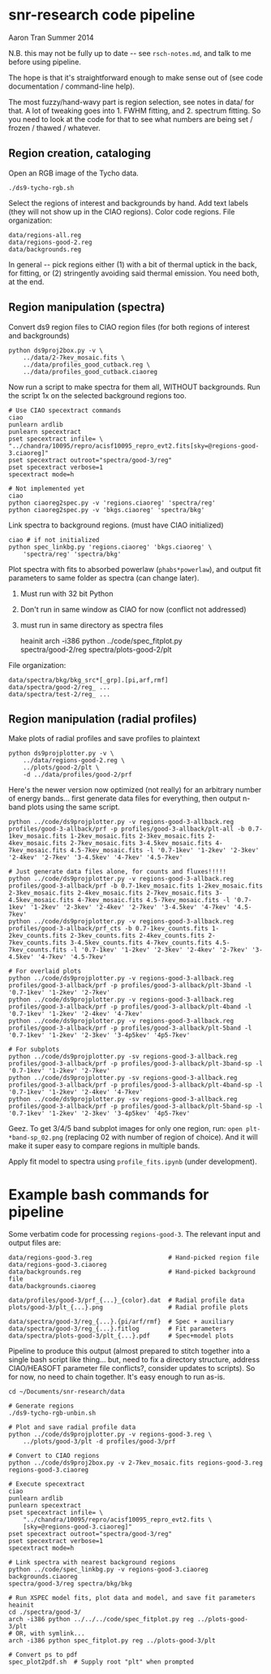 snr-research code pipeline
==========================
Aaron Tran
Summer 2014

N.B. this may not be fully up to date -- see `rsch-notes.md`, and talk to me
before using pipeline.

The hope is that it's straightforward enough to make sense out of
(see code documentation / command-line help).

The most fuzzy/hand-wavy part is region selection, see notes in data/ for that.
A lot of tweaking goes into 1. FWHM fitting, and 2. spectrum fitting.  So you
need to look at the code for that to see what numbers are being set / frozen /
thawed / whatever.

Region creation, cataloging
---------------------------

Open an RGB image of the Tycho data.

    ./ds9-tycho-rgb.sh

Select the regions of interest and backgrounds by hand.  Add text labels
(they will not show up in the CIAO regions).  Color code regions.
File organization:

    data/regions-all.reg
    data/regions-good-2.reg
    data/backgrounds.reg

In general -- pick regions either (1) with a bit of thermal uptick in the back,
for fitting, or (2) stringently avoiding said thermal emission.  You need both,
at the end.


Region manipulation (spectra)
-----------------------------

Convert ds9 region files to CIAO region files
(for both regions of interest and backgrounds)

    python ds9proj2box.py -v \
        ../data/2-7kev_mosaic.fits \
        ../data/profiles_good_cutback.reg \
        ../data/profiles_good_cutback.ciaoreg

Now run a script to make spectra for them all, WITHOUT backgrounds.
Run the script 1x on the selected background regions too.

    # Use CIAO specextract commands
    ciao
    punlearn ardlib
    punlearn specextract
    pset specextract infile= \
    "../chandra/10095/repro/acisf10095_repro_evt2.fits[sky=@regions-good-3.ciaoreg]"
    pset specextract outroot="spectra/good-3/reg"
    pset specextract verbose=1
    specextract mode=h

    # Not implemented yet
    ciao
    python ciaoreg2spec.py -v 'regions.ciaoreg' 'spectra/reg'
    python ciaoreg2spec.py -v 'bkgs.ciaoreg' 'spectra/bkg'

Link spectra to background regions. (must have CIAO initialized)

    ciao # if not initialized
    python spec_linkbg.py 'regions.ciaoreg' 'bkgs.ciaoreg' \
        'spectra/reg' 'spectra/bkg'

Plot spectra with fits to absorbed powerlaw (`phabs*powerlaw`), and output
fit parameters to same folder as spectra (can change later).
1. Must run with 32 bit Python
2. Don't run in same window as CIAO for now (conflict not addressed)
3. must run in same directory as spectra files

    heainit
    arch -i386 python ../code/spec_fitplot.py \
                      spectra/good-2/reg spectra/plots-good-2/plt

File organization:

    data/spectra/bkg/bkg_src*[_grp].[pi,arf,rmf]
    data/spectra/good-2/reg_ ...
    data/spectra/test-2/reg_ ...

Region manipulation (radial profiles)
-------------------------------------

Make plots of radial profiles and save profiles to plaintext

    python ds9projplotter.py -v \
        ../data/regions-good-2.reg \
        ../plots/good-2/plt \
        -d ../data/profiles/good-2/prf

Here's the newer version now optimized (not really) for an arbitrary number of
energy bands... first generate data files for everything, then output n-band
plots using the same script.

    python ../code/ds9projplotter.py -v regions-good-3-allback.reg profiles/good-3-allback/prf -p profiles/good-3-allback/plt-all -b 0.7-1kev_mosaic.fits 1-2kev_mosaic.fits 2-3kev_mosaic.fits 2-4kev_mosaic.fits 2-7kev_mosaic.fits 3-4.5kev_mosaic.fits 4-7kev_mosaic.fits 4.5-7kev_mosaic.fits -l '0.7-1kev' '1-2kev' '2-3kev' '2-4kev' '2-7kev' '3-4.5kev' '4-7kev' '4.5-7kev'
    
	# Just generate data files alone, for counts and fluxes!!!!!
	python ../code/ds9projplotter.py -v regions-good-3-allback.reg profiles/good-3-allback/prf -b 0.7-1kev_mosaic.fits 1-2kev_mosaic.fits 2-3kev_mosaic.fits 2-4kev_mosaic.fits 2-7kev_mosaic.fits 3-4.5kev_mosaic.fits 4-7kev_mosaic.fits 4.5-7kev_mosaic.fits -l '0.7-1kev' '1-2kev' '2-3kev' '2-4kev' '2-7kev' '3-4.5kev' '4-7kev' '4.5-7kev'
	python ../code/ds9projplotter.py -v regions-good-3-allback.reg profiles/good-3-allback/prf_cts -b 0.7-1kev_counts.fits 1-2kev_counts.fits 2-3kev_counts.fits 2-4kev_counts.fits 2-7kev_counts.fits 3-4.5kev_counts.fits 4-7kev_counts.fits 4.5-7kev_counts.fits -l '0.7-1kev' '1-2kev' '2-3kev' '2-4kev' '2-7kev' '3-4.5kev' '4-7kev' '4.5-7kev'
	
	# For overlaid plots
    python ../code/ds9projplotter.py -v regions-good-3-allback.reg profiles/good-3-allback/prf -p profiles/good-3-allback/plt-3band -l '0.7-1kev' '1-2kev' '2-7kev'
    python ../code/ds9projplotter.py -v regions-good-3-allback.reg profiles/good-3-allback/prf -p profiles/good-3-allback/plt-4band -l '0.7-1kev' '1-2kev' '2-4kev' '4-7kev'
    python ../code/ds9projplotter.py -v regions-good-3-allback.reg profiles/good-3-allback/prf -p profiles/good-3-allback/plt-5band -l '0.7-1kev' '1-2kev' '2-3kev' '3-4p5kev' '4p5-7kev'
	
	# For subplots
	python ../code/ds9projplotter.py -sv regions-good-3-allback.reg profiles/good-3-allback/prf -p profiles/good-3-allback/plt-3band-sp -l '0.7-1kev' '1-2kev' '2-7kev'
	python ../code/ds9projplotter.py -sv regions-good-3-allback.reg profiles/good-3-allback/prf -p profiles/good-3-allback/plt-4band-sp -l '0.7-1kev' '1-2kev' '2-4kev' '4-7kev'
	python ../code/ds9projplotter.py -sv regions-good-3-allback.reg profiles/good-3-allback/prf -p profiles/good-3-allback/plt-5band-sp -l '0.7-1kev' '1-2kev' '2-3kev' '3-4p5kev' '4p5-7kev'

Geez.  To get 3/4/5 band subplot images for only one region, run:
`open plt-*band-sp_02.png` (replacing 02 with number of region of choice).
And it will make it super easy to compare regions in multiple bands.


Apply fit model to spectra using `profile_fits.ipynb` (under development).


Example bash commands for pipeline
==================================

Some verbatim code for processing `regions-good-3`.
The relevant input and output files are:

    data/regions-good-3.reg                     # Hand-picked region file
    data/regions-good-3.ciaoreg
    data/backgrounds.reg                        # Hand-picked background file
    data/backgrounds.ciaoreg

    data/profiles/good-3/prf_{...}_{color}.dat  # Radial profile data
    plots/good-3/plt_{...}.png                  # Radial profile plots

    data/spectra/good-3/reg_{...}.{pi/arf/rmf}  # Spec + auxiliary
    data/spectra/good-3/reg_{...}.fitlog        # Fit parameters
    data/spectra/plots-good-3/plt_{...}.pdf     # Spec+model plots

Pipeline to produce this output (almost prepared to stitch together into a
single bash script like thing... but, need to fix a directory structure,
address CIAO/HEASOFT parameter file conflicts?, consider updates to scripts).
So for now, no need to chain together.  It's easy enough to run as-is.

    cd ~/Documents/snr-research/data

    # Generate regions
    ./ds9-tycho-rgb-unbin.sh

    # Plot and save radial profile data
    python ../code/ds9projplotter.py -v regions-good-3.reg \
        ../plots/good-3/plt -d profiles/good-3/prf

    # Convert to CIAO regions
    python ../code/ds9proj2box.py -v 2-7kev_mosaic.fits regions-good-3.reg
    regions-good-3.ciaoreg

    # Execute specextract
    ciao
    punlearn ardlib
    punlearn specextract
    pset specextract infile= \
        "../chandra/10095/repro/acisf10095_repro_evt2.fits \
        [sky=@regions-good-3.ciaoreg]"
    pset specextract outroot="spectra/good-3/reg"
    pset specextract verbose=1
    specextract mode=h

    # Link spectra with nearest background regions
    python ../code/spec_linkbg.py -v regions-good-3.ciaoreg backgrounds.ciaoreg
    spectra/good-3/reg spectra/bkg/bkg

    # Run XSPEC model fits, plot data and model, and save fit parameters
    heainit
    cd ./spectra/good-3/
    arch -i386 python ../../../code/spec_fitplot.py reg ../plots-good-3/plt
    # OR, with symlink...
    arch -i386 python spec_fitplot.py reg ../plots-good-3/plt

    # Convert ps to pdf
    spec_plot2pdf.sh  # Supply root "plt" when prompted

